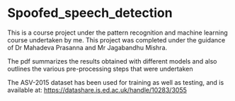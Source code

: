 # Spoofed_speech_detection
This is a course project under the pattern recognition and machine learning course undertaken by me. This project was completed under the guidance of Dr Mahadeva Prasanna and Mr Jagabandhu Mishra.


The pdf summarizes the results obtained with different models and also outlines the various pre-processing steps that were undertaken

The ASV-2015 dataset has been used for training as well as testing, and is available at:
https://datashare.is.ed.ac.uk/handle/10283/3055
